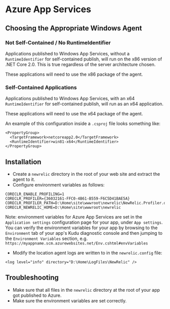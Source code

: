 # Azure App Services

## Choosing the Appropriate Windows Agent

### Not Self-Contained / No RuntimeIdentifier
Applications published to Windows App Services, without a `RuntimeIdentifier` for self-contained publish, will run on the x86 version of .NET Core 2.0. This is true regardless of the server architecture chosen.

These applications will need to use the x86 package of the agent.

### Self-Contained Applications
Applications published to Windows App Services, with an x64 `RuntimeIdentifier` for self-contained publish, will run as an x64 application.

These applications will need to use the x64 package of the agent.

An example of this configuration inside a `.csproj` file looks something like:

```
<PropertyGroup>
  <TargetFramework>netcoreapp2.0</TargetFramework>
  <RuntimeIdentifier>win81-x64</RuntimeIdentifier>
</PropertyGroup>
```

## Installation
* Create a `newrelic` directory in the root of your web site and extract the agent to it.
* Configure environment variables as follows:

```
CORECLR_ENABLE_PROFILING=1
CORECLR_PROFILER={36032161-FFC0-4B61-B559-F6C5D41BAE5A}
CORECLR_PROFILER_PATH=D:\Home\site\wwwroot\newrelic\NewRelic.Profiler.dll
CORECLR_NEWRELIC_HOME=D:\Home\site\wwwroot\newrelic
```
Note: environment variables for Azure App Services are set in the `Application settings` configuration page for your app, under `App settings`.  You can verify the environment variables for your app by browsing to the `Environment` tab of your app's Kudu diagnostic console and then jumping to the `Environment Variables` section, e.g. `https://myappname.scm.azurewebsites.net/Env.cshtml#envVariables`

* Modify the location agent logs are written to in the `newrelic.config` file:

```
<log level="info" directory="D:\Home\LogFiles\NewRelic" />
```
## Troubleshooting
* Make sure that all files in the `newrelic` directory at the root of your app got published to Azure.
* Make sure the environment variables are set correctly.
